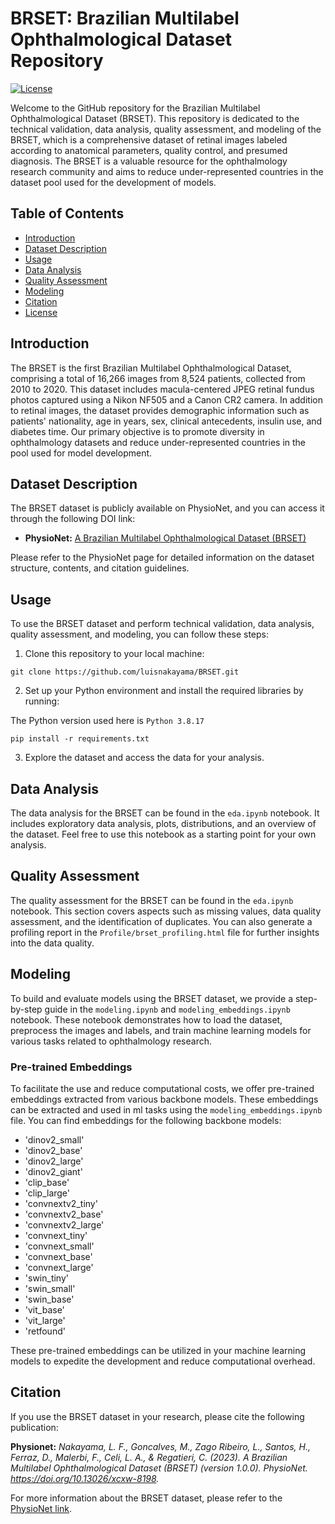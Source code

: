 # BRSET: Brazilian Multilabel Ophthalmological Dataset Repository

[![License](https://img.shields.io/badge/license-MIT-blue.svg)](LICENSE)


Welcome to the GitHub repository for the Brazilian Multilabel Ophthalmological Dataset (BRSET). This repository is dedicated to the technical validation, data analysis, quality assessment, and modeling of the BRSET, which is a comprehensive dataset of retinal images labeled according to anatomical parameters, quality control, and presumed diagnosis. The BRSET is a valuable resource for the ophthalmology research community and aims to reduce under-represented countries in the dataset pool used for the development of models.

## Table of Contents
- [Introduction](#introduction)
- [Dataset Description](#dataset-description)
- [Usage](#usage)
- [Data Analysis](#data-analysis)
- [Quality Assessment](#quality-assessment)
- [Modeling](#modeling)
- [Citation](#citation)
- [License](#license)

## Introduction
The BRSET is the first Brazilian Multilabel Ophthalmological Dataset, comprising a total of 16,266 images from 8,524 patients, collected from 2010 to 2020. This dataset includes macula-centered JPEG retinal fundus photos captured using a Nikon NF505 and a Canon CR2 camera. In addition to retinal images, the dataset provides demographic information such as patients' nationality, age in years, sex, clinical antecedents, insulin use, and diabetes time. Our primary objective is to promote diversity in ophthalmology datasets and reduce under-represented countries in the pool used for model development.

## Dataset Description
The BRSET dataset is publicly available on PhysioNet, and you can access it through the following DOI link:

- **PhysioNet:** [A Brazilian Multilabel Ophthalmological Dataset (BRSET)](https://doi.org/10.13026/xcxw-8198)

Please refer to the PhysioNet page for detailed information on the dataset structure, contents, and citation guidelines.

## Usage
To use the BRSET dataset and perform technical validation, data analysis, quality assessment, and modeling, you can follow these steps:

1. Clone this repository to your local machine:
```
git clone https://github.com/luisnakayama/BRSET.git
```

2. Set up your Python environment and install the required libraries by running:

The Python version used here is `Python 3.8.17`
```
pip install -r requirements.txt
```

3. Explore the dataset and access the data for your analysis.

## Data Analysis
The data analysis for the BRSET can be found in the `eda.ipynb` notebook. It includes exploratory data analysis, plots, distributions, and an overview of the dataset. Feel free to use this notebook as a starting point for your own analysis.

## Quality Assessment
The quality assessment for the BRSET can be found in the `eda.ipynb` notebook. This section covers aspects such as missing values, data quality assessment, and the identification of duplicates. You can also generate a profiling report in the `Profile/brset_profiling.html` file for further insights into the data quality.

## Modeling
To build and evaluate models using the BRSET dataset, we provide a step-by-step guide in the `modeling.ipynb` and `modeling_embeddings.ipynb` notebook. These notebook demonstrates how to load the dataset, preprocess the images and labels, and train machine learning models for various tasks related to ophthalmology research.

### Pre-trained Embeddings
To facilitate the use and reduce computational costs, we offer pre-trained embeddings extracted from various backbone models. These embeddings can be extracted and used in ml tasks using the `modeling_embeddings.ipynb` file. You can find embeddings for the following backbone models:

- 'dinov2_small'
- 'dinov2_base'
- 'dinov2_large'
- 'dinov2_giant'
- 'clip_base'
- 'clip_large'
- 'convnextv2_tiny'
- 'convnextv2_base'
- 'convnextv2_large'
- 'convnext_tiny'
- 'convnext_small'
- 'convnext_base'
- 'convnext_large'
- 'swin_tiny'
- 'swin_small'
- 'swin_base'
- 'vit_base'
- 'vit_large'
- 'retfound'

These pre-trained embeddings can be utilized in your machine learning models to expedite the development and reduce computational overhead.


## Citation
If you use the BRSET dataset in your research, please cite the following publication:

**Physionet:** *Nakayama, L. F., Goncalves, M., Zago Ribeiro, L., Santos, H., Ferraz, D., Malerbi, F., Celi, L. A., & Regatieri, C. (2023). A Brazilian Multilabel Ophthalmological Dataset (BRSET) (version 1.0.0). PhysioNet. https://doi.org/10.13026/xcxw-8198.*

For more information about the BRSET dataset, please refer to the [PhysioNet link](https://physionet.org/content/brazilian-ophthalmological/1.0.0/).